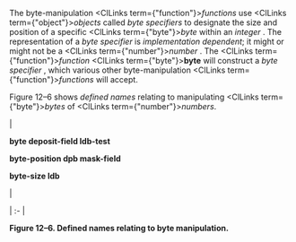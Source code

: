  



The byte-manipulation <ClLinks  term={"function"}><i>functions</i></ClLinks> use <ClLinks  term={"object"}><i>objects</i></ClLinks> called *byte specifiers* to designate the size and position of a specific <ClLinks  term={"byte"}><i>byte</i></ClLinks> within an *integer* . The representation of a *byte specifier* is *implementation dependent*; it might or might not be a <ClLinks  term={"number"}><i>number</i></ClLinks> . The <ClLinks  term={"function"}><i>function</i></ClLinks> <ClLinks  term={"byte"}><b>byte</b></ClLinks> will construct a *byte specifier* , which various other byte-manipulation <ClLinks  term={"function"}><i>functions</i></ClLinks> will accept. 



Figure 12–6 shows *defined names* relating to manipulating <ClLinks  term={"byte"}><i>bytes</i></ClLinks> of <ClLinks  term={"number"}><i>numbers</i></ClLinks>. 



|<p>**byte deposit-field ldb-test** </p><p>**byte-position dpb mask-field** </p><p>**byte-size ldb**</p>|

| :- |





**Figure 12–6. Defined names relating to byte manipulation.** 



